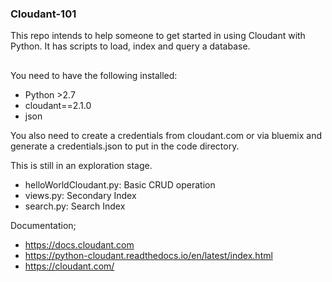 ### Cloudant-101
This repo intends to help someone to get started in using Cloudant with Python. It has scripts to load, index and query a database.

##
You need to have the following installed:

* Python >2.7
* cloudant==2.1.0
* json

You also need to create a credentials from cloudant.com or via bluemix and generate a credentials.json to put in the code directory.

This is still in an exploration stage.

* helloWorldCloudant.py: Basic CRUD operation
* views.py: Secondary Index
* search.py: Search Index

Documentation;

* https://docs.cloudant.com
* https://python-cloudant.readthedocs.io/en/latest/index.html
* https://cloudant.com/
